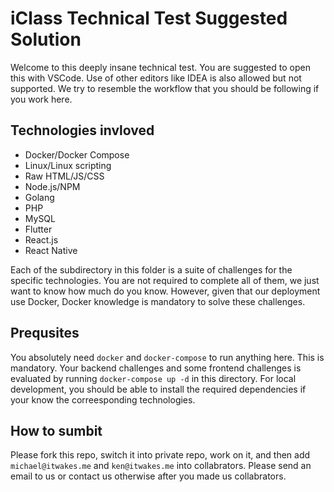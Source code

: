 # iClass Technical Test Suggested Solution

Welcome to this deeply insane technical test. You are suggested to open this with VSCode. Use of other editors like IDEA is also allowed but not supported. We try to resemble the workflow that you should be following if you work here.

## Technologies invloved
- Docker/Docker Compose
- Linux/Linux scripting
- Raw HTML/JS/CSS
- Node.js/NPM
- Golang
- PHP
- MySQL
- Flutter
- React.js
- React Native

Each of the subdirectory in this folder is a suite of challenges for the specific technologies. You are not required to complete all of them, we just want to know how much do you know. However, given that our deployment use Docker, Docker knowledge is mandatory to solve these challenges.

## Prequsites
You absolutely need `docker` and `docker-compose` to run anything here. This is mandatory. Your backend challenges and some frontend challenges is evaluated by running `docker-compose up -d` in this directory. For local development, you should be able to install the required dependencies if your know the correesponding technologies. 

## How to sumbit
Please fork this repo, switch it into private repo, work on it, and then add `michael@itwakes.me` and `ken@itwakes.me` into collabrators. Please send an email to us or contact us otherwise after you made us collabrators. 